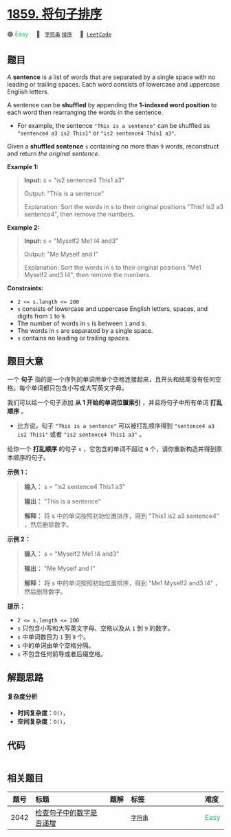 # [1859. 将句子排序](https://leetcode.com/problems/sorting-the-sentence)

🟢 <font color=#15bd66>Easy</font>&emsp; 🔖&ensp; [`字符串`](/leetcode/outline/tag/string.md) [`排序`](/leetcode/outline/tag/sorting.md)&emsp; 🔗&ensp;[`LeetCode`](https://leetcode.com/problems/sorting-the-sentence)


## 题目

A **sentence** is a list of words that are separated by a single space with no
leading or trailing spaces. Each word consists of lowercase and uppercase
English letters.

A sentence can be **shuffled** by appending the **1-indexed word position** to
each word then rearranging the words in the sentence.

  * For example, the sentence `"This is a sentence"` can be shuffled as `"sentence4 a3 is2 This1"` or `"is2 sentence4 This1 a3"`.

Given a **shuffled sentence** `s` containing no more than `9` words,
reconstruct and return _the original sentence_.



**Example 1:**

> 
> 
> 
> 
> 
> **Input:** s = "is2 sentence4 This1 a3"
> 
> Output: "This is a sentence"
> 
> Explanation: Sort the words in s to their original positions "This1 is2 a3 sentence4", then remove the numbers.

**Example 2:**

> 
> 
> 
> 
> 
> **Input:** s = "Myself2 Me1 I4 and3"
> 
> Output: "Me Myself and I"
> 
> Explanation: Sort the words in s to their original positions "Me1 Myself2 and3 I4", then remove the numbers.

**Constraints:**

  * `2 <= s.length <= 200`
  * `s` consists of lowercase and uppercase English letters, spaces, and digits from `1` to `9`.
  * The number of words in `s` is between `1` and `9`.
  * The words in `s` are separated by a single space.
  * `s` contains no leading or trailing spaces.


## 题目大意

一个 **句子** 指的是一个序列的单词用单个空格连接起来，且开头和结尾没有任何空格。每个单词都只包含小写或大写英文字母。

我们可以给一个句子添加 **从 1 开始的单词位置索引** ，并且将句子中所有单词 **打乱顺序** 。

  * 比方说，句子 `"This is a sentence"` 可以被打乱顺序得到 `"sentence4 a3 is2 This1"` 或者 `"is2 sentence4 This1 a3"` 。

给你一个 **打乱顺序** 的句子 `s` ，它包含的单词不超过 `9` 个，请你重新构造并得到原本顺序的句子。

**示例 1：**

> 
> 
> 
> 
> 
> **输入：** s = "is2 sentence4 This1 a3"
> 
> **输出：** "This is a sentence"
> 
> **解释：** 将 s 中的单词按照初始位置排序，得到 "This1 is2 a3 sentence4" ，然后删除数字。
> 
> 

**示例 2：**

> 
> 
> 
> 
> 
> **输入：** s = "Myself2 Me1 I4 and3"
> 
> **输出：** "Me Myself and I"
> 
> **解释：** 将 s 中的单词按照初始位置排序，得到 "Me1 Myself2 and3 I4" ，然后删除数字。

**提示：**

  * `2 <= s.length <= 200`
  * `s` 只包含小写和大写英文字母、空格以及从 `1` 到 `9` 的数字。
  * `s` 中单词数目为 `1` 到 `9` 个。
  * `s` 中的单词由单个空格分隔。
  * `s` 不包含任何前导或者后缀空格。


## 解题思路

#### 复杂度分析

- **时间复杂度**：`O()`，
- **空间复杂度**：`O()`，

## 代码

```javascript

```

## 相关题目

<!-- prettier-ignore -->
| 题号 | 标题 | 题解 | 标签 | 难度 |
| :------: | :------ | :------: | :------ | :------ |
| 2042 | [检查句子中的数字是否递增](https://leetcode.com/problems/check-if-numbers-are-ascending-in-a-sentence) |  |  [`字符串`](/leetcode/outline/tag/string.md) | <font color=#15bd66>Easy</font> |

<style>
.blue {
    background-color: #096dd9;
    padding: 0.25rem 0.5rem;
    margin: 0;
    font-size: 0.85em;
    border-radius: 3px;
    color: white;
    font-weight: 500;
}
table th:first-of-type { width: 10%; }
table th:nth-of-type(2) { width: 35%; }
table th:nth-of-type(3) { width: 10%; }
table th:nth-of-type(4) { width: 35%; }
table th:nth-of-type(5) { width: 10%; }
</style>

